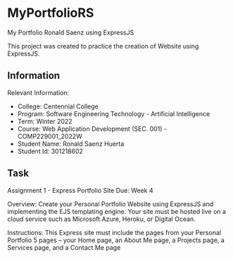 # MyPortfolioRS
My Portfolio Ronald Saenz using ExpressJS

This project was created to practice the creation of Website using ExpressJS.

## Information

Relevant Information:
- College: Centennial College
- Program: Software Engineering Technology - Artificial Intelligence
- Term: Winter 2022
- Course: Web Application Development (SEC. 001) - COMP229001_2022W
- Student Name: Ronald Saenz Huerta
- Student Id: 301218602

## Task

Assignment 1 - Express Portfolio Site
Due: Week 4

Overview: Create your Personal Portfolio Website using ExpressJS and implementing the EJS templating
engine. Your site must be hosted live on a cloud service such as Microsoft Azure, Heroku, or Digital Ocean.

Instructions:
This Express site must include the pages from your Personal Portfolio 5 pages – your Home page,
an About Me page, a Projects page, a Services page, and a Contact Me page
